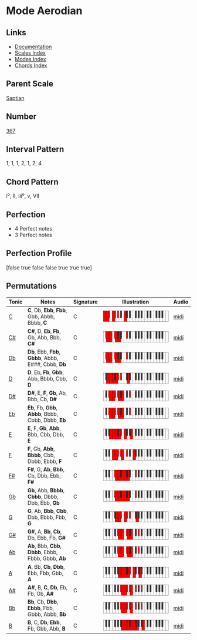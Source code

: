 # Mode Aerodian

## Links

- [Documentation](index.md)
- [Scales Index](Scales.md)
- [Modes Index](Modes.md)
- [Chords Index](Chords.md)

## Parent Scale

[Saptian](ScaleSaptian.md)

## Number

[367](https://ianring.com/musictheory/scales/367)

## Interval Pattern

1, 1, 1, 2, 1, 2, 4

## Chord Pattern

i⁰, II, iii⁰, v, VII

## Perfection

- 4 Perfect notes
- 3 Perfect notes

## Perfection Profile

[false true false false true true true]

## Permutations

| Tonic | Notes | Signature | Illustration | Audio |
|-------|-------|-----------|--------------|-------|
| [C](ModeCNaturalAerodian.md) | **C**, Db, **Ebb**, **Fbb**, Gbb, Abbb, Bbbb, **C** | C | ![CNaturalAerodian](ModeCNaturalAerodian.png) | [midi](https://github.com/edipermadi/music/blob/main/docs/ModeCNaturalAerodian.mid?raw=true) |
| [C#](ModeCSharpAerodian.md) | **C#**, D, **Eb**, **Fb**, Gb, Abb, Bbb, **C#** | C | ![CSharpAerodian](ModeCSharpAerodian.png) | [midi](https://github.com/edipermadi/music/blob/main/docs/ModeCSharpAerodian.mid?raw=true) |
| [Db](ModeDFlatAerodian.md) | **Db**, Ebb, **Fbb**, **Gbbb**, Abbb, E###, Cbbb, **Db** | C | ![DFlatAerodian](ModeDFlatAerodian.png) | [midi](https://github.com/edipermadi/music/blob/main/docs/ModeDFlatAerodian.mid?raw=true) |
| [D](ModeDNaturalAerodian.md) | **D**, Eb, **Fb**, **Gbb**, Abb, Bbbb, Cbb, **D** | C | ![DNaturalAerodian](ModeDNaturalAerodian.png) | [midi](https://github.com/edipermadi/music/blob/main/docs/ModeDNaturalAerodian.mid?raw=true) |
| [D#](ModeDSharpAerodian.md) | **D#**, E, **F**, **Gb**, Ab, Bbb, Cb, **D#** | C | ![DSharpAerodian](ModeDSharpAerodian.png) | [midi](https://github.com/edipermadi/music/blob/main/docs/ModeDSharpAerodian.mid?raw=true) |
| [Eb](ModeEFlatAerodian.md) | **Eb**, Fb, **Gbb**, **Abbb**, Bbbb, Cbbb, Dbbb, **Eb** | C | ![EFlatAerodian](ModeEFlatAerodian.png) | [midi](https://github.com/edipermadi/music/blob/main/docs/ModeEFlatAerodian.mid?raw=true) |
| [E](ModeENaturalAerodian.md) | **E**, F, **Gb**, **Abb**, Bbb, Cbb, Dbb, **E** | C | ![ENaturalAerodian](ModeENaturalAerodian.png) | [midi](https://github.com/edipermadi/music/blob/main/docs/ModeENaturalAerodian.mid?raw=true) |
| [F](ModeFNaturalAerodian.md) | **F**, Gb, **Abb**, **Bbbb**, Cbb, Dbbb, Ebbb, **F** | C | ![FNaturalAerodian](ModeFNaturalAerodian.png) | [midi](https://github.com/edipermadi/music/blob/main/docs/ModeFNaturalAerodian.mid?raw=true) |
| [F#](ModeFSharpAerodian.md) | **F#**, G, **Ab**, **Bbb**, Cb, Dbb, Ebb, **F#** | C | ![FSharpAerodian](ModeFSharpAerodian.png) | [midi](https://github.com/edipermadi/music/blob/main/docs/ModeFSharpAerodian.mid?raw=true) |
| [Gb](ModeGFlatAerodian.md) | **Gb**, Abb, **Bbbb**, **Cbbb**, Dbbb, Dbb, Ebb, **Gb** | C | ![GFlatAerodian](ModeGFlatAerodian.png) | [midi](https://github.com/edipermadi/music/blob/main/docs/ModeGFlatAerodian.mid?raw=true) |
| [G](ModeGNaturalAerodian.md) | **G**, Ab, **Bbb**, **Cbb**, Dbb, Ebbb, Fbb, **G** | C | ![GNaturalAerodian](ModeGNaturalAerodian.png) | [midi](https://github.com/edipermadi/music/blob/main/docs/ModeGNaturalAerodian.mid?raw=true) |
| [G#](ModeGSharpAerodian.md) | **G#**, A, **Bb**, **Cb**, Db, Ebb, Fb, **G#** | C | ![GSharpAerodian](ModeGSharpAerodian.png) | [midi](https://github.com/edipermadi/music/blob/main/docs/ModeGSharpAerodian.mid?raw=true) |
| [Ab](ModeAFlatAerodian.md) | **Ab**, Bbb, **Cbb**, **Dbbb**, Ebbb, Fbbb, Gbbb, **Ab** | C | ![AFlatAerodian](ModeAFlatAerodian.png) | [midi](https://github.com/edipermadi/music/blob/main/docs/ModeAFlatAerodian.mid?raw=true) |
| [A](ModeANaturalAerodian.md) | **A**, Bb, **Cb**, **Dbb**, Ebb, Fbb, Gbb, **A** | C | ![ANaturalAerodian](ModeANaturalAerodian.png) | [midi](https://github.com/edipermadi/music/blob/main/docs/ModeANaturalAerodian.mid?raw=true) |
| [A#](ModeASharpAerodian.md) | **A#**, B, **C**, **Db**, Eb, Fb, Gb, **A#** | C | ![ASharpAerodian](ModeASharpAerodian.png) | [midi](https://github.com/edipermadi/music/blob/main/docs/ModeASharpAerodian.mid?raw=true) |
| [Bb](ModeBFlatAerodian.md) | **Bb**, Cb, **Dbb**, **Ebbb**, Fbb, Gbbb, Abbb, **Bb** | C | ![BFlatAerodian](ModeBFlatAerodian.png) | [midi](https://github.com/edipermadi/music/blob/main/docs/ModeBFlatAerodian.mid?raw=true) |
| [B](ModeBNaturalAerodian.md) | **B**, C, **Db**, **Ebb**, Fb, Gbb, Abb, **B** | C | ![BNaturalAerodian](ModeBNaturalAerodian.png) | [midi](https://github.com/edipermadi/music/blob/main/docs/ModeBNaturalAerodian.mid?raw=true) |
